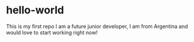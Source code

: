 # hello-world
This is my first repo
I am a future junior developer, I am from Argentina and would love to start working right now!

